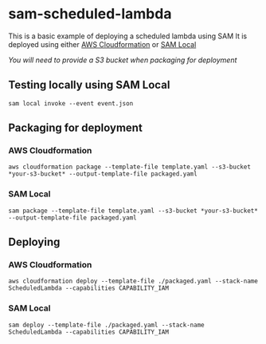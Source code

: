 # sam-scheduled-lambda

This is a basic example of deploying a scheduled lambda using SAM
It is deployed using either [AWS Cloudformation](https://aws.amazon.com/cli/) or [SAM Local](https://github.com/awslabs/aws-sam-local)

*You will need to provide a S3 bucket when packaging for deployment*

## Testing locally using SAM Local ##

`sam local invoke --event event.json`

## Packaging for deployment
### AWS Cloudformation
`aws cloudformation package --template-file template.yaml --s3-bucket *your-s3-bucket* --output-template-file packaged.yaml`

### SAM Local
`sam package --template-file template.yaml --s3-bucket *your-s3-bucket* --output-template-file packaged.yaml`

## Deploying
### AWS Cloudformation
`aws cloudformation deploy --template-file ./packaged.yaml --stack-name ScheduledLambda --capabilities CAPABILITY_IAM`

### SAM Local
`sam deploy --template-file ./packaged.yaml --stack-name ScheduledLambda --capabilities CAPABILITY_IAM`
